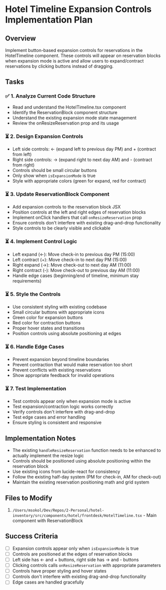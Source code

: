 # Hotel Timeline Expansion Controls Implementation Plan

## Overview
Implement button-based expansion controls for reservations in the HotelTimeline component. These controls will appear on reservation blocks when expansion mode is active and allow users to expand/contract reservations by clicking buttons instead of dragging.

## Tasks

### ✅ 1. Analyze Current Code Structure
- Read and understand the HotelTimeline.tsx component
- Identify the ReservationBlock component structure
- Understand the existing expansion mode state management
- Review the onResizeReservation prop and its usage

### ⏳ 2. Design Expansion Controls
- Left side controls: ← (expand left to previous day PM) and + (contract from left)
- Right side controls: → (expand right to next day AM) and - (contract from right)
- Controls should be small circular buttons
- Only show when `isExpansionMode` is true
- Style with appropriate colors (green for expand, red for contract)

### ⏳ 3. Update ReservationBlock Component
- Add expansion controls to the reservation block JSX
- Position controls at the left and right edges of reservation blocks
- Implement onClick handlers that call `onResizeReservation` prop
- Ensure controls don't interfere with existing drag-and-drop functionality
- Style controls to be clearly visible and clickable

### ⏳ 4. Implement Control Logic
- Left expand (←): Move check-in to previous day PM (15:00)
- Left contract (+): Move check-in to next day PM (15:00)
- Right expand (→): Move check-out to next day AM (11:00)
- Right contract (-): Move check-out to previous day AM (11:00)
- Handle edge cases (beginning/end of timeline, minimum stay requirements)

### ⏳ 5. Style the Controls
- Use consistent styling with existing codebase
- Small circular buttons with appropriate icons
- Green color for expansion buttons
- Red color for contraction buttons
- Proper hover states and transitions
- Position controls using absolute positioning at edges

### ⏳ 6. Handle Edge Cases
- Prevent expansion beyond timeline boundaries
- Prevent contraction that would make reservation too short
- Prevent conflicts with existing reservations
- Show appropriate feedback for invalid operations

### ⏳ 7. Test Implementation
- Test controls appear only when expansion mode is active
- Test expansion/contraction logic works correctly
- Verify controls don't interfere with drag-and-drop
- Test edge cases and error handling
- Ensure styling is consistent and responsive

## Implementation Notes

- The existing `handleResizeReservation` function needs to be enhanced to actually implement the resize logic
- Controls should be positioned using absolute positioning within the reservation block
- Use existing icons from lucide-react for consistency
- Follow the existing half-day system (PM for check-in, AM for check-out)
- Maintain the existing reservation positioning math and grid system

## Files to Modify

1. `/Users/msokol/Dev/Repos/2-Personal/hotel-inventory/src/components/hotel/frontdesk/HotelTimeline.tsx` - Main component with ReservationBlock

## Success Criteria

- [ ] Expansion controls appear only when `isExpansionMode` is true
- [ ] Controls are positioned at the edges of reservation blocks
- [ ] Left side has ← and + buttons, right side has → and - buttons
- [ ] Clicking controls calls `onResizeReservation` with appropriate parameters
- [ ] Controls have proper styling and hover states
- [ ] Controls don't interfere with existing drag-and-drop functionality
- [ ] Edge cases are handled gracefully
